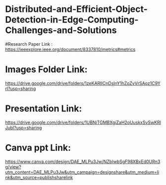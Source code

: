 # Distributed-and-Efficient-Object-Detection-in-Edge-Computing-Challenges-and-Solutions

#Research Paper Link :
  https://ieeexplore.ieee.org/document/8337810/metrics#metrics
  
  
  # Images Folder Link:
  https://drive.google.com/drive/folders/1zeKARIICnDslnY1hZoZvVrSAoz1C9Yrl?usp=sharing
  
  # Presentation Link:
  https://drive.google.com/drive/folders/1UBNiTGMBXgiZaH2oUuskxSvSwKRlJubl?usp=sharing
  
  # Canva ppt Link:
  https://www.canva.com/design/DAE_MLPu3Jw/NZbIwbSgF98XBxEd0URn3g/view?utm_content=DAE_MLPu3Jw&utm_campaign=designshare&utm_medium=link&utm_source=publishsharelink
